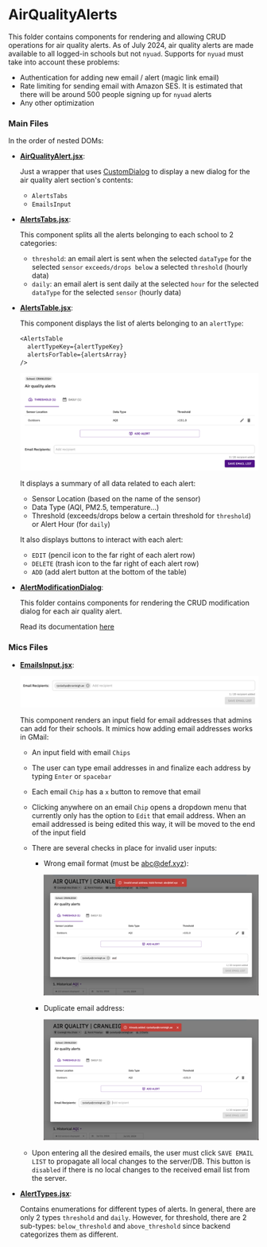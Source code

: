 # AirQualityAlerts

This folder contains components for rendering and allowing CRUD operations for air quality alerts. As of July 2024, air quality alerts are made available to all logged-in schools but not `nyuad`. Supports for `nyuad` must take into account these problems:
- Authentication for adding new email / alert (magic link email)
- Rate limiting for sending email with Amazon SES. It is estimated that there will be around 500 people signing up for `nyuad` alerts
- Any other optimization

### Main Files

In the order of nested DOMs:

- [**AirQualityAlert.jsx**](./AirQualityAlert.jsx): 

  Just a wrapper that uses [CustomDialog](src/Components/CustomDialog/CustomDialog.jsx) to display a new dialog for the air quality alert section's contents:
  - `AlertsTabs`
  - `EmailsInput`

- [**AlertsTabs.jsx**](./AlertsTabs.jsx): 

  This component splits all the alerts belonging to each school to 2 categories:
  - `threshold`: an email alert is sent when the selected `dataType` for the selected `sensor` `exceeds/drops below` a selected `threshold` (hourly data)
  - `daily`: an email alert is sent daily at the selected `hour` for the selected `dataType` for the selected `sensor` (hourly data)

- [**AlertsTable.jsx**](./AlertsTable.jsx): 

  This component displays the list of alerts belonging to an `alertType`:

  ```
  <AlertsTable
    alertTypeKey={alertTypeKey}
    alertsForTable={alertsArray}
  />
  ```

  ![alerts-tabs-and-alerts-table](/documentation/alerts-tabs-and-alerts-table.png)

  It displays a summary of all data related to each alert:
    - Sensor Location (based on the name of the sensor)
    - Data Type (AQI, PM2.5, temperature...)
    - Threshold (exceeds/drops below a certain threshold for `threshold`) or Alert Hour (for `daily`)

  It also displays buttons to interact with each alert:
    - `EDIT` (pencil icon to the far right of each alert row)
    - `DELETE` (trash icon to the far right of each alert row)
    - `ADD` (add alert button at the bottom of the table)

- [**AlertModificationDialog**](./AlertModificationDialog/): 

  This folder contains components for rendering the CRUD modification dialog for each air quality alert.
  
  Read its documentation [here](.//AlertModificationDialog/README.md)

### Mics Files

- [**EmailsInput.jsx**](./EmailsInput.jsx): 

  ![emails-input-for-alert](/documentation/emails-input-for-alert.png)
  
  This component renders an input field for email addresses that admins can add for their schools. It mimics how adding email addresses works in GMail:

  - An input field with email `Chips`
  - The user can type email addresses in and finalize each address by typing `Enter` or `spacebar` 
  - Each email `Chip` has a `x` button to remove that email
  - Clicking anywhere on an email `Chip` opens a dropdown menu that currently only has the option to `Edit` that email address. When an email addressed is being edited this way, it will be moved to the end of the input field
  - There are several checks in place for invalid user inputs:
    - Wrong email format (must be abc@def.xyz):
      
      ![emails-input-invalid-email-format](/documentation/emails-input-invalid-email-format.png)

    - Duplicate email address:

      ![emails-input-duplicate-email](/documentation/emails-input-duplicate-email.png)

  - Upon entering all the desired emails, the user must click `SAVE EMAIL LIST` to propagate all local changes to the server/DB. This button is `disabled` if there is no local changes to the received email list from the server.

- [**AlertTypes.jsx**](./AlertTypes.jsx): 

  Contains enumerations for different types of alerts. In general, there are only 2 types `threshold` and `daily`. However, for threshold, there are 2 sub-types: `below_threshold` and `above_threshold` since backend categorizes them as different.

